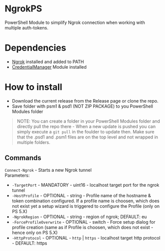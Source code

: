 # NgrokPS
PowerShell Module to simplify Ngrok connection when working with multiple auth-tokens.

# Dependencies
- [Ngrok](https://ngrok.com/download) installed and added to PATH
- [CredentialManager](https://www.powershellgallery.com/packages/CredentialManager/2.0) Module installed

# How to install
- Download the current release from the Release page or clone the repo.
- Save folder with psm1 & psd1 (NOT ZIP PACKAGE) to you PowerShell Modules folder
> NOTE: You can create a folder in your PowerShell Modules folder and directly pull the repo there - When a new update is pushed you can simply execute a `git pull` in the foulder to update then. Make sure that the .psd1 and .psm1 files are on the top level and not wrapped in multiple folders.

## Commands 
`Connect-Ngrok` - Starts a new Ngrok tunnel  
Parameters:
- `-TargetPort` - MANDATORY - uint16 - localhost target port for the ngrok tunnel
- `-HostProfile` - OPTIONAL - string - Profile name of the hostname & token combination configured. If a profile name is choosen, which does not exist yet a setup wizard is triggered to configure the Profile (only on PS 5.X)
- `-NgrokRegion` - OPTIONAL - string - region of ngrok; DEFAULT: eu
- `-ForceProfileOverwrite` - OPTIONAL - switch - Force setup dialog for profile creation (same as if Profile is choosen, which does not exist - hence only on PS 5.X)
- `-HttpProtocol` - OPTIONAL - `http` | `https` - localhost target http protocol - DEFAULT: https